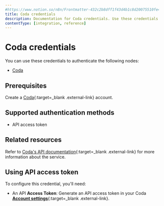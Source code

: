 ```yaml
---
#https://www.notion.so/n8n/Frontmatter-432c2b8dff1f43d4b1c8d20075510fe4
title: Coda credentials
description: Documentation for Coda credentials. Use these credentials to authenticate Coda in n8n, a workflow automation platform.
contentType: [integration, reference]
---
```


# Coda credentials

You can use these credentials to authenticate the following nodes:

- [Coda](/integrations/builtin/app-nodes/n8n-nodes-base.coda.md)

## Prerequisites

Create a [Coda](https://www.coda.io/){:target=_blank .external-link} account.

## Supported authentication methods

- API access token

## Related resources

Refer to [Coda's API documentation](https://coda.io/developers/apis/v1){:target=_blank .external-link} for more information about the service.

## Using API access token

To configure this credential, you'll need:

- An API **Access Token**: Generate an API access token in your Coda [**Account settings**](https://coda.io/@oleg/getting-started-guide-coda-api/start-here-5#_luxC4){:target=_blank .external-link}.

